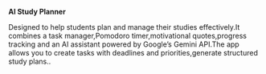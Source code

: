 **AI Study Planner**

Designed to help students plan and manage their studies effectively.It combines a task manager,Pomodoro timer,motivational quotes,progress tracking and an AI assistant powered by Google’s Gemini API.The app allows you to create tasks with deadlines and priorities,generate structured study plans..
